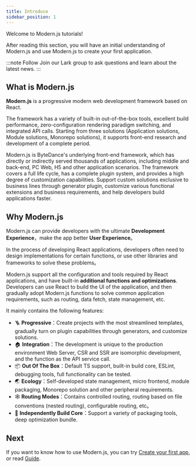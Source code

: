 ```yaml
---
title: Introduce
sidebar_position: 1
---
```


Welcome to Modern.js tutorials!

After reading this section, you will have an initial understanding of Modern.js and use Modern.js to create your first application.

:::note Follow
Join our Lark group to ask questions and learn about the latest news.
:::

## What is Modern.js

**Modern.js** is a progressive modern web development framework based on React.

The framework has a variety of built-in out-of-the-box tools, excellent build performance, zero-configuration rendering paradigm switching, and integrated API calls. Starting from three solutions (Application solutions, Module solutions, Monorepo solutions), it supports front-end research and development of a complete period.

Modern.js is ByteDance's underlying front-end framework, which has directly or indirectly served thousands of applications, including middle and back-end, PC Web, H5 and other application scenarios. The framework covers a full life cycle, has a complete plugin system, and provides a high degree of customization capabilities. Support custom solutions exclusive to business lines through generator plugin, customize various functional extensions and business requirements, and help developers build applications faster.

## Why Modern.js

Modern.js can provide developers with the ultimate **Development Experience**，make the app better **User Experience**。

In the process of developing React applications, developers often need to design implementations for certain functions, or use other libraries and frameworks to solve these problems。

Modern.js support all the configuration and tools required by React applications, and have built-in **additional functions and optimizations**. Developers can use React to build the UI of the application, and then gradually adopt Modern.js functions to solve common application requirements, such as routing, data fetch, state management, etc.

It mainly contains the following features:

- 🪜 **Progressive**：Create projects with the most streamlined templates, gradually turn on plugin capabilities through generators, and customize solutions.
- 🏠 **Integration**：The development is unique to the production environment Web Server, CSR and SSR are isomorphic development, and the function as the API service call.
- 📦 **Out Of The Box**：Default TS support, built-in build core, ESLint, debugging tools, full functionality can be tested.
- 🌏 **Ecology**：Self-developed state management, micro frontend, module packaging, Monorepo solution and other peripheral requirements.
- 🕸 **Routing Modes**：Contains controlled routing, routing based on file conventions (nested routing), configurable routing, etc。
- 🚀 **Independently Build Core**：Support a variety of packaging tools, deep optimization bundle.

## Next

<!-- If you are a front-end beginner, you may find these concepts a bit complicated. We provide some [JavaScript and React](/docs/tutorials/foundations/basic) learning materials, you can do some understanding of them first。

If you are an experienced developer and want to know how to use Modern.js, you can try [Create your first app](/docs/tutorials/first-app/c01-start), or read [Guide](/docs/guides/get-started/quick-start). -->

If you want to know how to use Modern.js, you can try [Create your first app](/docs/tutorials/first-app/c01-start), or read [Guide](/docs/guides/get-started/quick-start).
